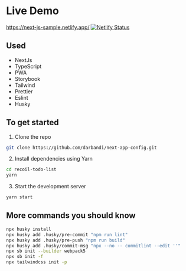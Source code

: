 # Live Demo

https://next-js-sample.netlify.app/
[![Netlify Status](https://api.netlify.com/api/v1/badges/d0d7eb68-fbb0-4d7e-a5cb-1109563c507a/deploy-status)](https://app.netlify.com/sites/next-js-sample/deploys)

## Used

- NextJs
- TypeScript
- PWA
- Storybook
- Tailwind
- Prettier
- Eslint
- Husky

## To get started

1. Clone the repo
```bash
git clone https://github.com/darbandi/next-app-config.git
```

2. Install dependencies using Yarn
```bash
cd recoil-todo-list
yarn
```

3. Start the development server
```bash
yarn start
```

## More commands you should know
```bash
npx husky install
npx husky add .husky/pre-commit "npm run lint"
npx husky add .husky/pre-push "npm run build"
npx husky add .husky/commit-msg "npx --no -- commitlint --edit ''"
npx sb init --builder webpack5
npx sb init -f
npx tailwindcss init -p
```
